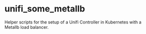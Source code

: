 # unifi_some_metallb
Helper scripts for the setup of a Unifi Controller in Kubernetes with a Metallb load balancer.
